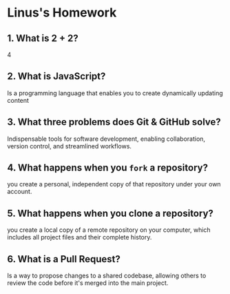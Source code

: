 # Linus's Homework

## 1. What is 2 + 2?

4

## 2. What is JavaScript?

 Is a programming language that enables you to create dynamically updating content

## 3. What three problems does Git & GitHub solve?

Indispensable tools for software development, enabling collaboration, version control, and streamlined workflows.

## 4. What happens when you `fork` a repository?

you create a personal, independent copy of that repository under your own account.

## 5. What happens when you clone a repository?

you create a local copy of a remote repository on your computer, which includes all project files and their complete history.

## 6. What is a Pull Request?

Is a way to propose changes to a shared codebase, allowing others to review the code before it's merged into the main project. 
